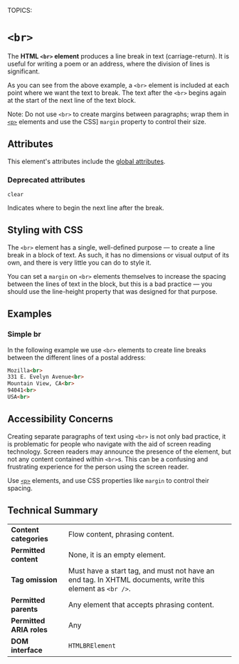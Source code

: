TOPICS: <br>

# `<br>`

The **HTML `<br>` element** produces a line break in text (carriage-return). It is useful for
writing a poem or an address, where the division of lines is significant.

As you can see from the above example, a `<br>` element is included at each point where we want the
text to break. The text after the `<br>` begins again at the start of the next line of the text block.

Note: Do not use `<br>` to create margins between paragraphs; wrap them in [`<p>`](/en/webfrontend/<p>)
elements and use the CSS] `margin` property to control their size.

## Attributes

This element's attributes include the [global attributes](/en/webfrontend/HTML_Global_Attributes).

### Deprecated attributes

`clear`

Indicates where to begin the next line after the break.

## Styling with CSS

The `<br>` element has a single, well-defined purpose — to create a line break in a block of text.
As such, it has no dimensions or visual output of its own,
and there is very little you can do to style it.

You can set a `margin` on `<br>` elements themselves to increase the spacing between the
lines of text in the block, but this is a bad practice — you should use the
line-height property that was designed for that purpose.

## Examples

### Simple br

In the following example we use `<br>` elements to create
line breaks between the different lines of a postal address:

```html
Mozilla<br>
331 E. Evelyn Avenue<br>
Mountain View, CA<br>
94041<br>
USA<br>
```

## Accessibility Concerns

Creating separate paragraphs of text using `<br>` is not only bad practice, it is problematic for
people who navigate with the aid of screen reading technology. Screen readers may announce the
presence of the element, but not any content contained within `<br>`s. This can be a confusing and
frustrating experience for the person using the screen reader.

Use [`<p>`](/en/webfrontend/<p>) elements, and use CSS properties like `margin`
to control their spacing.

## Technical Summary

|  |  |
| :-- | :-- |
| **Content categories** | Flow content, phrasing content.|
| **Permitted content** | None, it is an empty element.|
| **Tag omission** | Must have a start tag, and must not have an end tag. In XHTML documents, write this element as `<br />`. |
| **Permitted parents** | Any element that accepts phrasing content.|
| **Permitted ARIA roles** | Any |
| **DOM interface** | `HTMLBRElement` |
